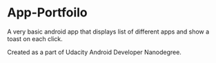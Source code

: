 # App-Portfoilo
A very basic android app that displays list of different apps and show a toast on each click.

Created as a part of Udacity Android Developer Nanodegree.
